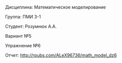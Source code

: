 Дисциплина: Математическое моделирование

Группа: ПМИ 3-1

Студент: Розумнюк А.А.

Вариант №5

Упражнение №6

Отчет: http://rpubs.com/ALeX96736/math_model_dz6
